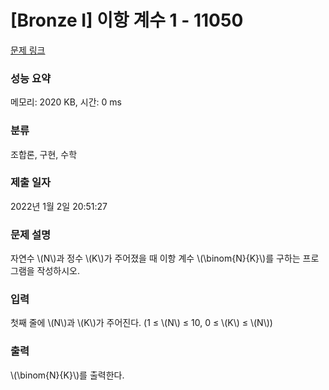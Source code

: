 # [Bronze I] 이항 계수 1 - 11050 

[문제 링크](https://www.acmicpc.net/problem/11050) 

### 성능 요약

메모리: 2020 KB, 시간: 0 ms

### 분류

조합론, 구현, 수학

### 제출 일자

2022년 1월 2일 20:51:27

### 문제 설명

<p>자연수 \(N\)과 정수 \(K\)가 주어졌을 때 이항 계수 \(\binom{N}{K}\)를 구하는 프로그램을 작성하시오.</p>

### 입력 

 <p>첫째 줄에 \(N\)과 \(K\)가 주어진다. (1 ≤ \(N\) ≤ 10, 0 ≤ \(K\) ≤ \(N\))</p>

### 출력 

 <p> \(\binom{N}{K}\)를 출력한다.</p>

